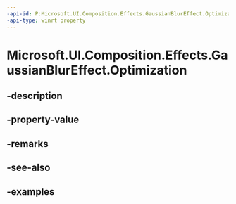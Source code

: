 ```yaml
---
-api-id: P:Microsoft.UI.Composition.Effects.GaussianBlurEffect.Optimization
-api-type: winrt property
---
```


<!-- Property syntax.
public EffectOptimization Optimization { get;  set; }
-->

# Microsoft.UI.Composition.Effects.GaussianBlurEffect.Optimization

## -description

## -property-value

## -remarks

## -see-also

## -examples

